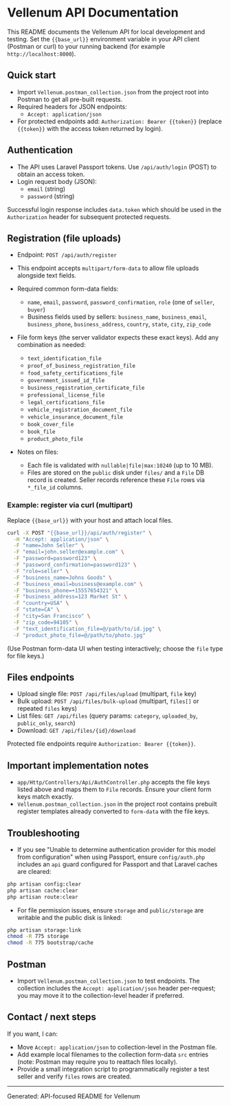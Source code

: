 # Vellenum API Documentation

This README documents the Vellenum API for local development and testing.
Set the `{{base_url}}` environment variable in your API client (Postman or curl) to your running backend (for example `http://localhost:8000`).

## Quick start

- Import `Vellenum.postman_collection.json` from the project root into Postman to get all pre-built requests.
- Required headers for JSON endpoints:
  - `Accept: application/json`
- For protected endpoints add: `Authorization: Bearer {{token}}` (replace `{{token}}` with the access token returned by login).

## Authentication

- The API uses Laravel Passport tokens. Use `/api/auth/login` (POST) to obtain an access token.
- Login request body (JSON):
  - `email` (string)
  - `password` (string)

Successful login response includes `data.token` which should be used in the `Authorization` header for subsequent protected requests.

## Registration (file uploads)

- Endpoint: `POST /api/auth/register`
- This endpoint accepts `multipart/form-data` to allow file uploads alongside text fields.
- Required common form-data fields:
  - `name`, `email`, `password`, `password_confirmation`, `role` (one of `seller`, `buyer`)
  - Business fields used by sellers: `business_name`, `business_email`, `business_phone`, `business_address`, `country`, `state`, `city`, `zip_code`

- File form keys (the server validator expects these exact keys). Add any combination as needed:
  - `text_identification_file`
  - `proof_of_business_registration_file`
  - `food_safety_certifications_file`
  - `government_issued_id_file`
  - `business_registration_certificate_file`
  - `professional_license_file`
  - `legal_certifications_file`
  - `vehicle_registration_document_file`
  - `vehicle_insurance_document_file`
  - `book_cover_file`
  - `book_file`
  - `product_photo_file`

- Notes on files:
  - Each file is validated with `nullable|file|max:10240` (up to 10 MB).
  - Files are stored on the `public` disk under `files/` and a `File` DB record is created. Seller records reference these `File` rows via `*_file_id` columns.

### Example: register via curl (multipart)

Replace `{{base_url}}` with your host and attach local files.

```bash
curl -X POST "{{base_url}}/api/auth/register" \
  -H "Accept: application/json" \
  -F "name=John Seller" \
  -F "email=john.seller@example.com" \
  -F "password=password123" \
  -F "password_confirmation=password123" \
  -F "role=seller" \
  -F "business_name=Johns Goods" \
  -F "business_email=business@example.com" \
  -F "business_phone=+15557654321" \
  -F "business_address=123 Market St" \
  -F "country=USA" \
  -F "state=CA" \
  -F "city=San Francisco" \
  -F "zip_code=94105" \
  -F "text_identification_file=@/path/to/id.jpg" \
  -F "product_photo_file=@/path/to/photo.jpg"
```

(Use Postman form-data UI when testing interactively; choose the `file` type for file keys.)

## Files endpoints

- Upload single file: `POST /api/files/upload` (multipart, `file` key)
- Bulk upload: `POST /api/files/bulk-upload` (multipart, `files[]` or repeated `files` keys)
- List files: `GET /api/files` (query params: `category`, `uploaded_by`, `public_only`, `search`)
- Download: `GET /api/files/{id}/download`

Protected file endpoints require `Authorization: Bearer {{token}}`.

## Important implementation notes

- `app/Http/Controllers/Api/AuthController.php` accepts the file keys listed above and maps them to `File` records. Ensure your client form keys match exactly.
- `Vellenum.postman_collection.json` in the project root contains prebuilt register templates already converted to `form-data` with the file keys.

## Troubleshooting

- If you see "Unable to determine authentication provider for this model from configuration" when using Passport, ensure `config/auth.php` includes an `api` guard configured for Passport and that Laravel caches are cleared:

```bash
php artisan config:clear
php artisan cache:clear
php artisan route:clear
```

- For file permission issues, ensure `storage` and `public/storage` are writable and the public disk is linked:

```bash
php artisan storage:link
chmod -R 775 storage
chmod -R 775 bootstrap/cache
```

## Postman

- Import `Vellenum.postman_collection.json` to test endpoints. The collection includes the `Accept: application/json` header per-request; you may move it to the collection-level header if preferred.

## Contact / next steps

If you want, I can:
- Move `Accept: application/json` to collection-level in the Postman file.
- Add example local filenames to the collection form-data `src` entries (note: Postman may require you to reattach files locally).
- Provide a small integration script to programmatically register a test seller and verify `files` rows are created.

---
Generated: API-focused README for Vellenum